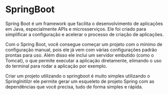 # SpringBoot
Spring Boot é um framework que facilita o desenvolvimento de aplicações em Java, especialmente APIs e microsserviços. Ele foi criado para simplificar a configuração e acelerar o processo de criação de aplicações.

Com o Spring Boot, você consegue começar um projeto com o mínimo de configuração manual, pois ele já vem com várias configurações padrão prontas para uso. Além disso ele inclui um servidor embutido (como o Tomcat), o que permite executar a aplicação diretamente, elimando o uso do terminal para rodar a aplicação por exemplo.

Criar um projeto utilizando o springboot é muito simples utilizando o SpringInitilzr ele permite gerar um esqueleto de projeto Spring com as dependências que você precisa, tudo de forma simples e rápida.